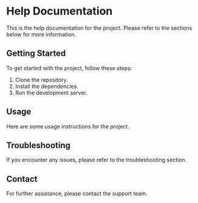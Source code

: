 # Help Documentation

This is the help documentation for the project. Please refer to the sections below for more information.

## Getting Started

To get started with the project, follow these steps:
1. Clone the repository.
2. Install the dependencies.
3. Run the development server.

## Usage

Here are some usage instructions for the project.

## Troubleshooting

If you encounter any issues, please refer to the troubleshooting section.

## Contact

For further assistance, please contact the support team.

